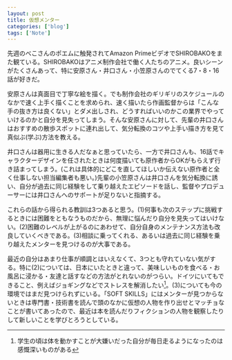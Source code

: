 ```yaml
---
layout: post
title: 仮想メンター
categories: ['blog']
tags: ['Note']
---
```


先週のべこさんのポエムに触発されてAmazon PrimeビデオでSHIROBAKOをまた観ている。SHIROBAKOはアニメ制作会社で働く人たちのアニメ。良いシーンがたくさんあって、特に安原さん・井口さん・小笠原さんのでてくる7・8・16話が好きだ。

安原さんは真面目で丁寧な絵を描く。でも制作会社のギリギリのスケジュールのなかで速く上手く描くことを求められ、速く描いたら作画監督からは「こんな手の抜き方は良くない」とダメ出しされ、どうすればいいのかこの業界でやっていけるのかと自分を見失ってしまう。そんな安原さんに対して、先輩の井口さんはおすすめの散歩スポットに連れ出して、気分転換のコツや上手い描き方を見て真似ぶ(学ぶ)方法を教える。

井口さんは器用に生きる人だなぁと思っていたら、一方で井口さんも、16話でキャラクターデザインを任されたときは何度描いても原作者からOKがもらえず行き詰まってしまう。(これは具体的にどこを直してほしいか伝えない原作者と全く仕事しない担当編集者も悪い。)先輩の小笠原さんは井口さんを気分転換に誘い、自分が過去に同じ経験をして乗り越えたエピソードを話し、監督やプロデューサーには井口さんへのサポートが足りないと指摘する。

これらの話から得られる教訓は3つあると思う。(1)何事も次のステップに挑戦するときには困難をともなうものだから、無理に悩んだり自分を見失ってはいけない。(2)困難のレベルが上がるのにあわせて、自分自身のメンテナンス方法も改良していくべきである。(3)相談に乗ってくれる、あるいは過去に同じ経験を乗り越えたメンターを見つけるのが大事である。

最近の自分はあまり仕事が順調とはいえなくて、3つとも守れていない気がする。特に(2)については、日本にいたときと違って、美味しいものを食べる・お風呂に浸かる・友達と話すなどの方法がとれないのがつらい。ドイツにいてもできること、例えばジョギングなどでストレスを解消したい[^1]。(3)についても今の環境ではまだ見つけられずにいる。「SOFT SKILLS」にはメンターが見つからないときは専門書・技術書を読んで頭のなかに仮想の人物を作り出せとマッチョなことが書いてあったので、最近は本を読んだりフィクションの人物を観察したりして新しいことを学びとろうとしている。

[^1]: 学生の頃は体を動かすことが大嫌いだった自分が毎日走るようになったのは感慨深いものがある
